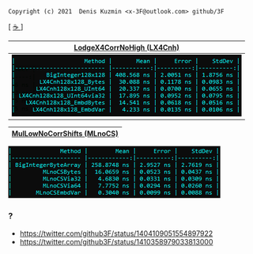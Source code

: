 
```
Copyright (c) 2021  Denis Kuzmin <x-3F@outlook.com> github/3F
```

[ [ ☕ ](https://3F.github.io/Donation/) ]

|[LodgeX4CorrNoHigh (LX4Cnh)](https://github.com/3F/sandbox/tree/master/algorithms/LodgeX4CorrNoHigh)
|-----------------------
|[![](LX4Cnh.png)](#)

|[MulLowNoCorrShifts (MLnoCS)](https://github.com/3F/sandbox/tree/master/algorithms/MLnoCS)
|-----------------------
[![](MLnoCS.png)](#)

### ?

* https://twitter.com/github3F/status/1404109051554897922
* https://twitter.com/github3F/status/1410358979033813000
